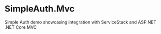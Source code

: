 # SimpleAuth.Mvc
Simple Auth demo showcasing integration with ServiceStack and ASP.NET .NET Core MVC
